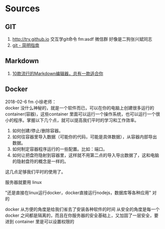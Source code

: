 # Sources


##  GIT

1.	http://try.github.io 交互学git命令   fm:asdf 微信群 好像是二狗张兴斌同志
2.	[git - 简明指南](http://rogerdudler.github.io/git-guide/index.zh.html)


##  Markdown
1.	[10款流行的Markdown编辑器，总有一款适合你](http://www.csdn.net/article/2014-05-05/2819623)


##  Docker

2018-02-6 fm 小徐老师：  
docker 没什么神秘的，就是一个软件而已，可以在你的电脑上创建很多运行的container(容器)，这些container 里面可以运行一个操作系统，也可以运行一个很小的程序。掌握以下几个点，就可以提高我们平时的学习和工作效率。
1. 如何创建/停止/删除容器。
2. 如何往容器里导入数据（可能你的代码，可能是具体数据），从容器内部导出数据。
3. 如何制定容器程序运行的一些配置。比如：端口。
4. 如何让把盘符隐射到容器里，这样就不用第二点的导入导出数据了，这和电脑的隐射盘符的概念是一样的。

这几点足够我们平时的使用了。

服务器就要用 linux

"还是直接在linux运行docker，docker直接运行nodejs，数据库等各种应用"
对的

docker 从方便的角度是给我们省去了安装各种软件的时间
从安全的角度是每一个 docker 之间都是隔离的，而且在你服务器的安全基础上，又加固了一层安全，要进到 container 里是可以设置权限的
